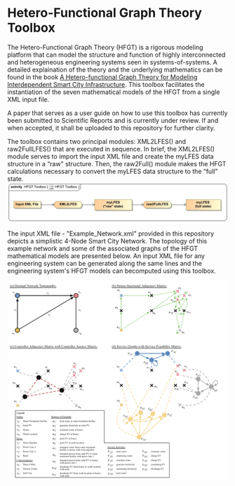 # Hetero-Functional Graph Theory Toolbox
The Hetero-Functional Graph Theory (HFGT) is a rigorous modeling platform that can model the structure and function of highly interconnected
and heterogeneous engineering systems seen in systems-of-systems. A detailed explaination of the theory and the underlying mathematics can be found in the book [A Hetero-functional Graph Theory for Modeling Interdependent Smart City Infrastructure](https://www.springer.com/gp/book/9783319993003). This toolbox facilitates the instantiation of the seven mathematical models of the HFGT from a single XML input file.

A paper that serves as a user guide on how to use this toolbox has currently been submitted to Scientific Reports and is currently under review. If and when accepted, it shall be uploaded to this repository for further clarity. 

The toolbox contains two principal modules: XML2LFES() and raw2FullLFES() that are executed in sequence. In brief, the XML2LFES() module serves to import the input XML file and create the myLFES data structure in a “raw"
structure. Then, the raw2Full() module makes the HFGT calculations necessary to convert the myLFES data structure to the “full" state.
<img src="Images/HFGTToolbox_overview.png">

The input XML file - "Example_Network.xml" provided in this repository depicts a simplistic 4-Node Smart City Network. The topology of this example network and some of the associated graphs of the HFGT mathematical models are presented below. An input XML file for any engineering system can be generated along the same lines and the engineering system's HFGT models can becomputed using this toolbox.

<img src="Images/Example_Network_Graphs.png">
